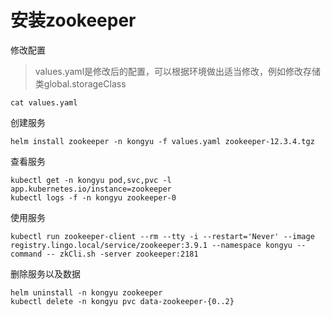 # 安装zookeeper

修改配置

> values.yaml是修改后的配置，可以根据环境做出适当修改，例如修改存储类global.storageClass

```
cat values.yaml
```

创建服务

```shell
helm install zookeeper -n kongyu -f values.yaml zookeeper-12.3.4.tgz
```

查看服务

```shell
kubectl get -n kongyu pod,svc,pvc -l app.kubernetes.io/instance=zookeeper
kubectl logs -f -n kongyu zookeeper-0
```

使用服务

```
kubectl run zookeeper-client --rm --tty -i --restart='Never' --image  registry.lingo.local/service/zookeeper:3.9.1 --namespace kongyu --command -- zkCli.sh -server zookeeper:2181
```

删除服务以及数据

```
helm uninstall -n kongyu zookeeper
kubectl delete -n kongyu pvc data-zookeeper-{0..2}
```

